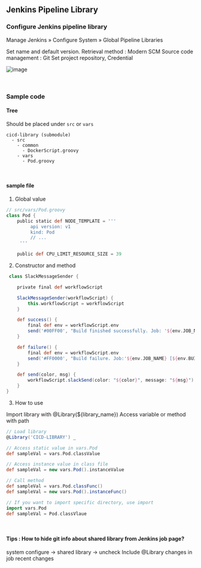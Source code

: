 ## Jenkins Pipeline Library


### Configure Jenkins pipeline library
Manage Jenkins » Configure System » Global Pipeline Libraries

Set name and default version.
Retrieval method : Modern SCM
Source code management : Git
Set project repository, Credential

![image](https://user-images.githubusercontent.com/46060746/190597219-884aa4f6-d9b0-4bef-af0d-bd0e2dae1ba3.png)

</br>

### Sample code

#### Tree
Should be placed under `src` or `vars`

```
cicd-library (submodule)
  - src
    - common
      - DockerScript.groovy
    - vars
      - Pod.groovy
```
</br>

#### sample file 

1. Global value
``` groovy
// src/vars/Pod.groovy
class Pod {
    public static def NODE_TEMPLATE = '''
         api version: v1
         kind: Pod
         // ...
     '''

    public def CPU_LIMIT_RESOURCE_SIZE = 39
 ```
 
2. Constructor and method
``` groovy
 class SlackMessageSender {

    private final def workflowScript

    SlackMessageSender(workflowScript) {
        this.workflowScript = workflowScript
    }

    def success() {
        final def env = workflowScript.env
        send('#00FF00', "Build finished successfully. Job: '${env.JOB_NAME} [${env.BUILD_NUMBER}]' (${env.BUILD_URL})")
    }

    def failure() {
        final def env = workflowScript.env
        send('#FF0000', "Build failure. Job:'${env.JOB_NAME} [${env.BUILD_NUMBER}]' (${env.BUILD_URL})")
    }

    def send(color, msg) {
        workflowScript.slackSend(color: "${color}", message: "${msg}")
    }
}
```

3. How to use

Import library with @Library(${library_name})
Access variable or method with path

``` groovy
// Load library
@Library('CICD-LIBRARY') _

// Access static value in vars.Pod
def sampleVal = vars.Pod.classValue

// Access instance value in class file
def sampleVal = new vars.Pod().instanceValue

// Call method
def sampleVal = vars.Pod.classFunc()
def sampleVal = new vars.Pod().instanceFunc()

// If you want to import specific directory, use import
import vars.Pod
def sampleVal = Pod.classVlaue
```

</br>

#### Tips : How to hide git info about shared library from Jenkins job page?
system configure → shared library → uncheck Include @Library changes in job recent changes
